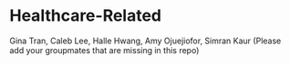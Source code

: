 # Healthcare-Related
Gina Tran, Caleb Lee, Halle Hwang, Amy Ojuejiofor, Simran Kaur (Please add your groupmates that are missing in this repo)
